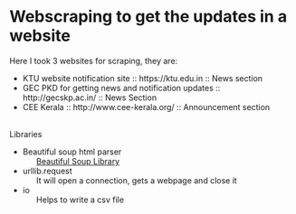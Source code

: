 # Webscraping to get the updates in a website
Here I took 3 websites for scraping, they are: 
<ul>
  <li> KTU website notification site :: https://ktu.edu.in :: News section
    <li> GEC PKD for getting news and notification updates :: http://gecskp.ac.in/ :: News Section
      <li> CEE Kerala :: http://www.cee-kerala.org/ :: Announcement section
<br>
 </ul>
<br>
Libraries
<ul>
<li>Beautiful soup html parser
  <ul><a href="https://www.crummy.com/software/BeautifulSoup/bs4/doc/">Beautiful Soup Library</a>
  </ul> </li>   
<li>urllib.request
  <ul>It will open a connection, gets a webpage and close it
  </ul> </li>
  <li>io
    <ul>Helps to write a csv file
    </ul></li>
</ul>
<br>
